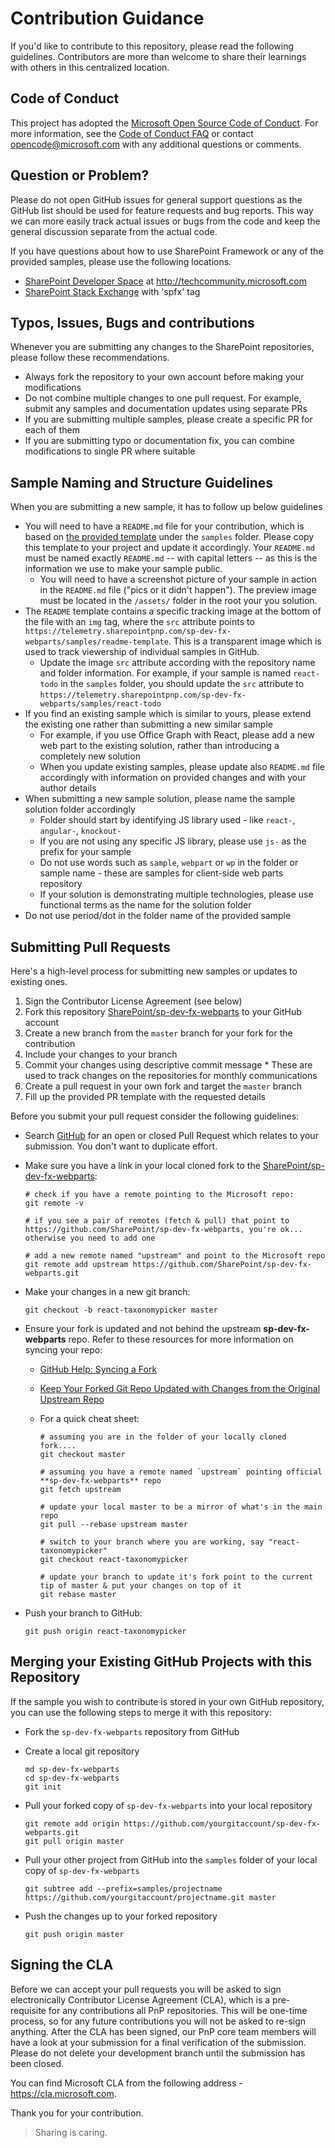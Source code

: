 # Contribution Guidance

If you'd like to contribute to this repository, please read the following guidelines. Contributors are more than welcome to share their learnings with others in this centralized location.

## Code of Conduct

This project has adopted the [Microsoft Open Source Code of Conduct](https://opensource.microsoft.com/codeofconduct/).
For more information, see the [Code of Conduct FAQ](https://opensource.microsoft.com/codeofconduct/faq/) or contact [opencode@microsoft.com](mailto:opencode@microsoft.com) with any additional questions or comments.

## Question or Problem?

Please do not open GitHub issues for general support questions as the GitHub list should be used for feature requests and bug reports. This way we can more easily track actual issues or bugs from the code and keep the general discussion separate from the actual code.

If you have questions about how to use SharePoint Framework or any of the provided samples, please use the following locations.

* [SharePoint Developer Space](http://aka.ms/SPPnP-Community) at http://techcommunity.microsoft.com
* [SharePoint Stack Exchange](http://sharepoint.stackexchange.com/) with 'spfx' tag

## Typos, Issues, Bugs and contributions

Whenever you are submitting any changes to the SharePoint repositories, please follow these recommendations.

* Always fork the repository to your own account before making your modifications
* Do not combine multiple changes to one pull request. For example, submit any samples and documentation updates using separate PRs
* If you are submitting multiple samples, please create a specific PR for each of them
* If you are submitting typo or documentation fix, you can combine modifications to single PR where suitable

## Sample Naming and Structure Guidelines

When you are submitting a new sample, it has to follow up below guidelines

* You will need to have a `README.md` file for your contribution, which is based on [the provided template](../samples/README-template.md) under the `samples` folder. Please copy this template to your project and update it accordingly. Your `README.md` must be named exactly `README.md` -- with capital letters -- as this is the information we use to make your sample public.
  * You will need to have a screenshot picture of your sample in action in the `README.md` file ("pics or it didn't happen"). The preview image must be located in the `/assets/` folder in the root your you solution.
* The `README` template contains a specific tracking image at the bottom of the file with an `img` tag, where the `src` attribute points to `https://telemetry.sharepointpnp.com/sp-dev-fx-webparts/samples/readme-template`. This is a transparent image which is used to track viewership of individual samples in GitHub.
  * Update the image `src` attribute according with the repository name and folder information. For example, if your sample is named `react-todo` in the `samples` folder, you should update the `src` attribute to `https://telemetry.sharepointpnp.com/sp-dev-fx-webparts/samples/react-todo`
* If you find an existing sample which is similar to yours, please extend the existing one rather than submitting a new similar sample
  * For example, if you use Office Graph with React, please add a new web part to the existing solution, rather than introducing a completely new solution
  * When you update existing samples, please update also `README.md` file accordingly with information on provided changes and with your author details
* When submitting a new sample solution, please name the sample solution folder accordingly
  * Folder should start by identifying JS library used - like `react-`, `angular-`, `knockout-`
  * If you are not using any specific JS library, please use `js-` as the prefix for your sample
  * Do not use words such as `sample`, `webpart` or `wp` in the folder or sample name - these are samples for client-side web parts repository
  * If your solution is demonstrating multiple technologies, please use functional terms as the name for the solution folder
* Do not use period/dot in the folder name of the provided sample

## Submitting Pull Requests

Here's a high-level process for submitting new samples or updates to existing ones.

1. Sign the Contributor License Agreement (see below)
2. Fork this repository [SharePoint/sp-dev-fx-webparts](https://github.com/SharePoint/sp-dev-fx-webparts) to your GitHub account
3. Create a new branch from the `master` branch for your fork for the contribution
4. Include your changes to your branch
5. Commit your changes using descriptive commit message * These are used to track changes on the repositories for monthly communications
6. Create a pull request in your own fork and target the `master` branch
7. Fill up the provided PR template with the requested details

Before you submit your pull request consider the following guidelines:

* Search [GitHub](https://github.com/SharePoint/sp-dev-fx-webparts/pulls) for an open or closed Pull Request
  which relates to your submission. You don't want to duplicate effort.
* Make sure you have a link in your local cloned fork to the [SharePoint/sp-dev-fx-webparts](https://github.com/SharePoint/sp-dev-fx-webparts):

  ```shell
  # check if you have a remote pointing to the Microsoft repo:
  git remote -v

  # if you see a pair of remotes (fetch & pull) that point to https://github.com/SharePoint/sp-dev-fx-webparts, you're ok... otherwise you need to add one

  # add a new remote named "upstream" and point to the Microsoft repo
  git remote add upstream https://github.com/SharePoint/sp-dev-fx-webparts.git
  ```

* Make your changes in a new git branch:

  ```shell
  git checkout -b react-taxonomypicker master
  ```

* Ensure your fork is updated and not behind the upstream **sp-dev-fx-webparts** repo. Refer to these resources for more information on syncing your repo:
  * [GitHub Help: Syncing a Fork](https://help.github.com/articles/syncing-a-fork/)
  * [Keep Your Forked Git Repo Updated with Changes from the Original Upstream Repo](http://www.andrewconnell.com/blog/keep-your-forked-git-repo-updated-with-changes-from-the-original-upstream-repo)
  * For a quick cheat sheet:

    ```shell
    # assuming you are in the folder of your locally cloned fork....
    git checkout master

    # assuming you have a remote named `upstream` pointing official **sp-dev-fx-webparts** repo
    git fetch upstream

    # update your local master to be a mirror of what's in the main repo
    git pull --rebase upstream master

    # switch to your branch where you are working, say "react-taxonomypicker"
    git checkout react-taxonomypicker

    # update your branch to update it's fork point to the current tip of master & put your changes on top of it
    git rebase master
    ```

* Push your branch to GitHub:

  ```shell
  git push origin react-taxonomypicker
  ```

## Merging your Existing GitHub Projects with this Repository

If the sample you wish to contribute is stored in your own GitHub repository, you can use the following steps to merge it with this repository:

* Fork the `sp-dev-fx-webparts` repository from GitHub
* Create a local git repository

    ```shell
    md sp-dev-fx-webparts
    cd sp-dev-fx-webparts
    git init
    ```

* Pull your forked copy of `sp-dev-fx-webparts` into your local repository

    ```shell
    git remote add origin https://github.com/yourgitaccount/sp-dev-fx-webparts.git
    git pull origin master
    ```

* Pull your other project from GitHub into the `samples` folder of your local copy of `sp-dev-fx-webparts`

    ```shell
    git subtree add --prefix=samples/projectname https://github.com/yourgitaccount/projectname.git master
    ```

* Push the changes up to your forked repository

    ```shell
    git push origin master
    ```

## Signing the CLA

Before we can accept your pull requests you will be asked to sign electronically Contributor License Agreement (CLA), which is a pre-requisite for any contributions all PnP repositories. This will be one-time process, so for any future contributions you will not be asked to re-sign anything. After the CLA has been signed, our PnP core team members will have a look at your submission for a final verification of the submission. Please do not delete your development branch until the submission has been closed.

You can find Microsoft CLA from the following address - https://cla.microsoft.com.

Thank you for your contribution.

> Sharing is caring.
